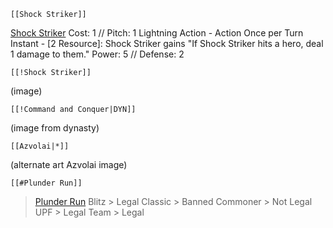 ﻿
`[[Shock Striker]]`

[Shock Striker]()
Cost: 1 // Pitch: 1
Lightning Action - Action
Once per Turn Instant - [2 Resource]: Shock Striker gains "If Shock Striker hits a hero, deal 1 damage to them."
Power: 5 // Defense: 2

`[[!Shock Striker]]`

(image)

`[[!Command and Conquer|DYN]]`

(image from dynasty)

`[[Azvolai|*]]`

(alternate art Azvolai image)

`[[#Plunder Run]]`

> [Plunder Run]()
> Blitz    > Legal
> Classic  > Banned
> Commoner > Not Legal
> UPF      > Legal
> Team     > Legal